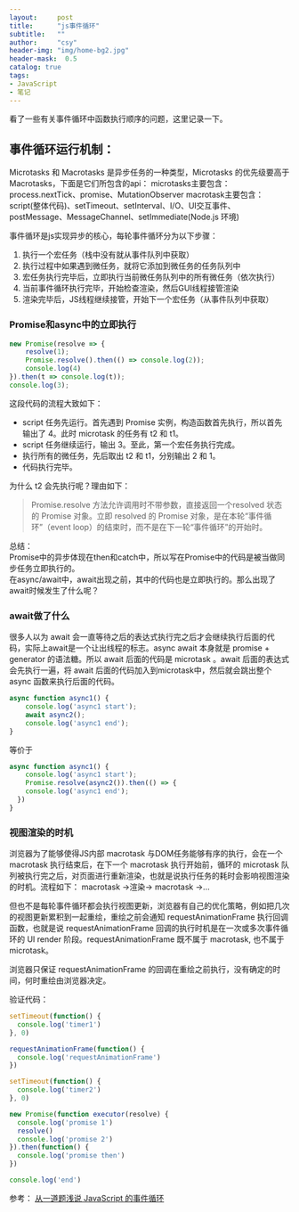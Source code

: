 ```yaml
---
layout:     post
title:      "js事件循环"
subtitle:   ""
author:     "csy"
header-img: "img/home-bg2.jpg"
header-mask:  0.5
catalog: true
tags:
- JavaScript
- 笔记
---
```


看了一些有关事件循环中函数执行顺序的问题，这里记录一下。


## 事件循环运行机制：
Microtasks 和 Macrotasks 是异步任务的一种类型，Microtasks 的优先级要高于 Macrotasks，下面是它们所包含的api：
microtasks主要包含：process.nextTick、promise、MutationObserver
macrotask主要包含：script(整体代码)、setTimeout、setInterval、I/O、UI交互事件、postMessage、MessageChannel、setImmediate(Node.js 环境)

事件循环是js实现异步的核心，每轮事件循环分为以下步骤：
1. 执行一个宏任务（栈中没有就从事件队列中获取）
2. 执行过程中如果遇到微任务，就将它添加到微任务的任务队列中
3. 宏任务执行完毕后，立即执行当前微任务队列中的所有微任务（依次执行）
4. 当前事件循环执行完毕，开始检查渲染，然后GUI线程接管渲染
5. 渲染完毕后，JS线程继续接管，开始下一个宏任务（从事件队列中获取）

### Promise和async中的立即执行

```js
new Promise(resolve => {
    resolve(1);
    Promise.resolve().then(() => console.log(2));
    console.log(4)
}).then(t => console.log(t));
console.log(3);
```

这段代码的流程大致如下：

* script 任务先运行。首先遇到 Promise 实例，构造函数首先执行，所以首先输出了 4。此时 microtask 的任务有 t2 和 t1。
* script 任务继续运行，输出 3。至此，第一个宏任务执行完成。
* 执行所有的微任务，先后取出 t2 和 t1，分别输出 2 和 1。
* 代码执行完毕。

为什么 t2 会先执行呢？理由如下：
> Promise.resolve 方法允许调用时不带参数，直接返回一个resolved 状态的 Promise 对象。立即 resolved 的 Promise 对象，是在本轮“事件循环”（event loop）的结束时，而不是在下一轮“事件循环”的开始时。

总结：  
Promise中的异步体现在then和catch中，所以写在Promise中的代码是被当做同步任务立即执行的。  
在async/await中，await出现之前，其中的代码也是立即执行的。那么出现了await时候发生了什么呢？


### await做了什么

很多人以为 await 会一直等待之后的表达式执行完之后才会继续执行后面的代码，实际上await是一个让出线程的标志。async await 本身就是 promise + generator 的语法糖。所以 await 后面的代码是 microtask 。await 后面的表达式会先执行一遍，将 await 后面的代码加入到microtask中，然后就会跳出整个 async 函数来执行后面的代码。

```js
async function async1() {
	console.log('async1 start');
	await async2();
	console.log('async1 end');
}
```
等价于
```js
async function async1() {
	console.log('async1 start');
	Promise.resolve(async2()).then(() => {
    console.log('async1 end');
  })
}
```

### 视图渲染的时机
浏览器为了能够使得JS内部 macrotask 与DOM任务能够有序的执行，会在一个 macrotask 执行结束后，在下一个 macrotask 执行开始前，循环的 microtask 队列被执行完之后，对页面进行重新渲染，也就是说执行任务的耗时会影响视图渲染的时机。流程如下：
macrotask ->渲染-> macrotask ->...

但也不是每轮事件循环都会执行视图更新，浏览器有自己的优化策略，例如把几次的视图更新累积到一起重绘，重绘之前会通知 requestAnimationFrame 执行回调函数，也就是说 requestAnimationFrame 回调的执行时机是在一次或多次事件循环的 UI render 阶段。requestAnimationFrame 既不属于 macrotask, 也不属于 microtask。

浏览器只保证 requestAnimationFrame 的回调在重绘之前执行，没有确定的时间，何时重绘由浏览器决定。

验证代码：

```js
setTimeout(function() {
  console.log('timer1')
}, 0)

requestAnimationFrame(function() {
  console.log('requestAnimationFrame')
})

setTimeout(function() {
  console.log('timer2')
}, 0)

new Promise(function executor(resolve) {
  console.log('promise 1')
  resolve()
  console.log('promise 2')
}).then(function() {
  console.log('promise then')
})

console.log('end')
```


参考：
[从一道题浅说 JavaScript 的事件循环](https://github.com/dwqs/blog/issues/61)

